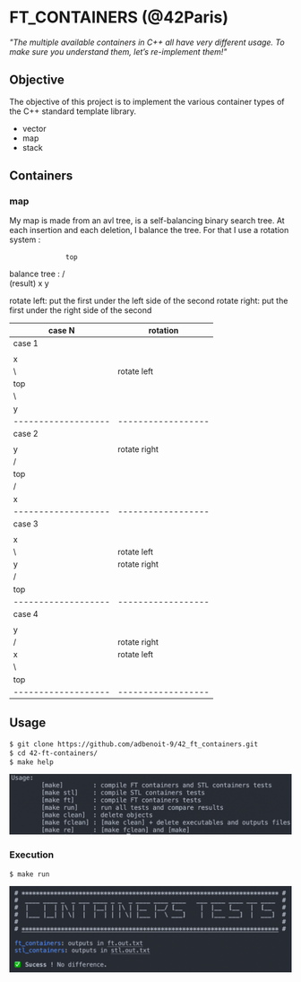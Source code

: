 # FT_CONTAINERS (@42Paris)
*"The multiple available containers in C++ all have very different usage. To make sure you understand them, let’s re-implement them!"*

## Objective

The objective of this project is to implement the various container types of the C++ standard template library.
- vector
- map
- stack

## Containers

### map

My map is made from an avl tree, is a self-balancing binary search tree.
At each insertion and each deletion, I balance the tree. For that I use a rotation system :

                  top
balance tree :    / \
  (result)       x   y

rotate left: put the first under the left side of the second
rotate right: put the first under the right side of the second

|       case N      |     rotation     |
|-------------------|------------------|
|       case 1      |                  |
|                   |                  |
|  x                |                  |
|   \               |   rotate left    |
|   top             |                  |
|     \             |                  |
|      y            |                  |
|-------------------|------------------|
|       case 2      |                  |
|                   |                  |
|      y            | rotate right     |
|     /             |                  |
|   top             |                  |
|   /               |                  |
|  x                |                  |
|-------------------|------------------|
|       case 3      |                  |
|                   |                  |
|  x                |                  |
|   \               | rotate left      |
|    y              | rotate right     |
|   /               |                  |
| top               |                  |
|-------------------|------------------|
|       case 4      |                  |
|                   |                  |
|    y              |                  |
|   /               | rotate right     |
|  x                | rotate left      |
|   \               |                  |
|   top             |                  |
|-------------------|------------------|

## Usage
```
$ git clone https://github.com/adbenoit-9/42_ft_containers.git
$ cd 42-ft-containers/
$ make help
```
![Example](img/help.png)

### Execution
```
$ make run
```
![Example](img/screenshot.png)
